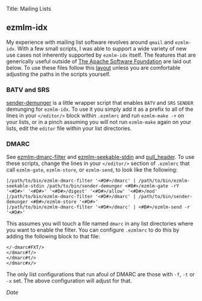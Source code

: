 Title: Mailing Lists

## ezmlm-idx

My experience with mailing list software revolves around `qmail` and `ezmlm-idx`.
With a few small scripts, I was able to support a wide variety of new use cases
not inherently supported by `ezmlm-idx` itself.  The features that are generically
useful outside of [The Apache Software Foundation](http://www.apache.org) are
laid out below.  To use these files follow this [layout](files/) unless you
are comfortable adjusting the paths in the scripts yourself.


### BATV and SRS

[sender-demunger](files/bin/sender-demunger) is a little wrapper script that
enables `BATV` and `SRS` `SENDER` demunging for `ezmlm-idx`.  To use it you simply
add it as a prefix to all of the lines in your `</editor/>` block within `.ezmlmrc` and
run `ezmlm-make -+` on your lists, or in a pinch assuming you will not run `ezmlm-make`
again on your lists, edit the `editor` file within your list directories.

### DMARC

See [ezmlm-dmarc-filter](files/bin/ezmlm-dmarc-filter) and
[ezmlm-seekable-stdin](files/bin/ezmlm-seekable-stdin) and
[pull_header](files/lib/pull_header.pm).  To use these scripts,
change the lines in your `</editor/>` section of `.ezmlmrc` that
call `ezmlm-gate`, `ezmlm-store`, or `ezmlm-send`, to look like the following:

    |/path/to/bin/ezmlm-dmarc-filter '<#D#>/dmarc' | /path/to/bin/ezmlm-seekable-stdin /path/to/bin/sender-demunger <#B#>/ezmlm-gate -rY '<#D#>' '<#D#>' '<#D#>/digest' '<#D#>/allow' '<#D#>/mod'
    |/path/to/bin/ezmlm-dmarc-filter '<#D#>/dmarc' | /path/to/bin/sender-demunger <#B#>/ezmlm-store '<#D#>'
    |/path/to/bin/ezmlm-dmarc-filter '<#D#>/dmarc' | <#B#>/ezmlm-send -r '<#D#>'


This assumes you will touch a file named `dmarc` in any list directories where you want
to enable the filter.  You can configure `.ezmlmrc` to do this by adding the following block
to that file:

    </-dmarc#FXT/>
    </dmarc#f/>
    </dmarc#t/>
    </dmarc#x/>

The only list configurations that run afoul of DMARC are those with `-f`, `-t` or `-x` set.
The above configuration will adjust for that.

$Date$

